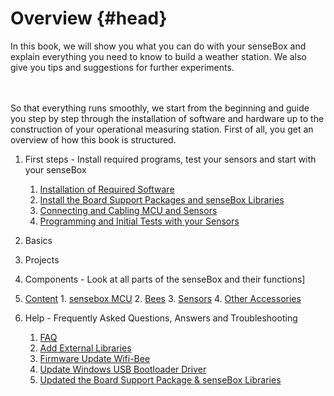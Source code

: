 # Overview {#head}

<div class="description">In this book, we will show you what you can do with your senseBox and explain everything you need to know to build a weather station. We also give you tips and suggestions for further experiments.
</div>
<div class="line">
    <br>
    <br>
</div>

So that everything runs smoothly, we start from the beginning and guide you step by step through the installation of software and hardware up to the construction of your operational measuring station. First of all, you get an overview of how this book is structured.

1. First steps  - Install required programs, test your sensors and start with your senseBox
   1. [Installation of Required Software](erste-schritte/software-installation.md)
   2. [Install the Board Support Packages and senseBox Libraries](erste-schritte/board-support-packages-installieren.md)
   3. [Connecting and Cabling MCU and Sensors](erste-schritte/anschluss-und-verkabelung.md)
   4. [Programming and Initial Tests with your Sensors](erste-schritte/komponenten-testen.md)
2. Basics
3. Projects
4. Components - Look at all parts of the senseBox and their functions]
  1. [Content](komponenten/README.md)
    1. [sensebox MCU](komponenten/sensebox-mcu.md)
    2. [Bees](komponenten/bees/README.md)
    3. [Sensors](komponenten/sensoren/README.md)
    4. [Other Accessories](komponenten/zubehoer/README.md)
3. Help - Frequently Asked Questions, Answers and Troubleshooting

   1. [FAQ](hilfe/hilfe.md)
   2. [Add External Libraries](hilfe/add-external-libraries.md)
   3. [Firmware Update Wifi-Bee](additional-info.md)
   4. [Update Windows USB Bootloader Driver](win-boot-help.md)
   5. [Updated the Board Support Package & senseBox Libraries](hilfe/aktualisierung_bsp_libraries.md)
